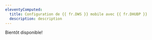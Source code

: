 ```yaml
---
eleventyComputed:
  title: Configuration de {{ fr.DWS }} mobile avec {{ fr.DHUBP }}
  description: description
---
```

Bientôt disponible!
